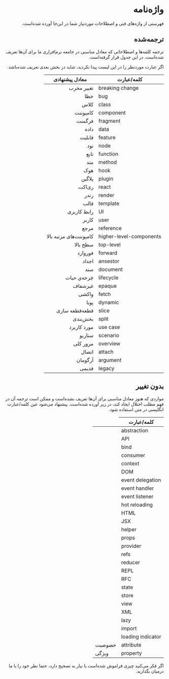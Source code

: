 <h1 dir="rtl">واژه‌نامه</h1>
<p dir="rtl">
فهرستی از واژه‌های فنی و اصطلاحات موردنیاز شما در این‌جا آورده‌ شده‌است.
</p>
<h2 dir="rtl">ترجمه‌شده</h2>
<p dir="rtl">
ترجمه کلمه‌ها و اصطلاحاتی که معادل مناسبی در جامعه نرم‌افزاری ما برای آن‌ها تعریف شده‌است، در این جدول قرار گرفته‌است.
</p>
<p dir="rtl">
اگر عبارت موردنظر را در این لیست پیدا نکردید، شاید در بخش بعدی تعریف شده‌باشد.
</p>

<table dir="rtl">
  <thead>
    <tr>
      <th>
        کلمه/عبارت    
      </th>
      <th>
        معادل پیشنهادی    
      </th>
    </tr>
  </thead>
  <tbody>
    <tr>
      <td dir="ltr">
        breaking change
      </td>
      <td>
        تغییر مخرب
      </td>
    </tr>
    <tr>
      <td dir="ltr">
        bug
      </td>
      <td>
        خطا
      </td>
    </tr>
    <tr>
      <td dir="ltr">
        class
      </td>
      <td>
        کلاس
      </td>
    </tr>
    <tr>
      <td dir="ltr">
        component
      </td>
      <td>
        کامپوننت
      </td>
    </tr>
    <tr>
      <td dir="ltr">
        fragment
      </td>
      <td>
        فرگمنت
      </td>
    </tr>
    <tr>
      <td dir="ltr">
        data
      </td>
      <td>
        داده
      </td>
    </tr>
    <tr>
      <td dir="ltr">
        feature
      </td>
      <td>
        قابلیت
      </td>
    </tr>
    <tr>
      <td dir="ltr">
        node
      </td>
      <td>
        نود
      </td>
    </tr>
    <tr>
      <td dir="ltr">
        function
      </td>
      <td>
        تابع
      </td>
    </tr>
    <tr>
      <td dir="ltr">
        method
      </td>
      <td>
        متد
      </td>
    </tr>
    <tr>
      <td dir="ltr">
        hook
      </td>
      <td>
        هوک
      </td>
    </tr>
    <tr>
      <td dir="ltr">
        plugin
      </td>
      <td>
        پلاگین
      </td>
    </tr>
    <tr>
      <td dir="ltr">
        react
      </td>
      <td>
        ری‌اکت
      </td>
    </tr>
    <tr>
      <td dir="ltr">
        render
      </td>
      <td>
        رندر
      </td>
    </tr>
    <tr>
      <td dir="ltr">
        template
      </td>
      <td>
        قالب
      </td>
    </tr>
    <tr>
      <td dir="ltr">
        UI
      </td>
      <td>
        رابط کاربری
      </td>
    </tr>
        <tr>
      <td dir="ltr">
        user
      </td>
      <td>
        کاربر
      </td>
    </tr>
    <tr>
      <td dir="ltr">
        reference
      </td>
      <td>
        مرجع
      </td>
    </tr>
    <tr>
      <td dir="ltr">
        higher-level-components
      </td>
      <td>
        کامپوننت‌های مرتبه بالا
      </td>
    </tr>
    <tr>
      <td dir="ltr">
        top-level
      </td>
      <td>
        سطح بالا
      </td>
    </tr>
    <tr>
      <td dir="ltr">
        forward
      </td>
      <td>
        فوروارد
      </td>
    </tr>
    <tr>
      <td dir="ltr">
        ansestor
      </td>
      <td>
        اجداد
      </td>
    </tr>
    <tr>
      <td dir="ltr">
        document
      </td>
      <td>
        سند
      </td>
    </tr>
    <tr>
      <td dir="ltr">
        lifecycle
      </td>
      <td>
        چرخه‌ي حیات
      </td>
    </tr>
    <tr>
      <td dir="ltr">
        epaque
      </td>
      <td>
        غیرشفاف
      </td>
    </tr>
    <tr>
      <td dir="ltr">
        fetch
      </td>
      <td>
        واکشی
      </td>
    </tr>
    <tr>
      <td dir="ltr">
        dynamic
      </td>
      <td>
        پویا
      </td>
    </tr>
    <tr>
      <td dir="ltr">
        slice
      </td>
      <td>
        قطعه‌قطعه سازی
      </td>
    </tr>
    <tr>
      <td dir="ltr">
        split
      </td>
      <td>
        بخش‌بندی
      </td>
    </tr>
    <tr>
      <td dir="ltr">
        use case
      </td>
      <td>
        مورد کاربرد
      </td>
    </tr>
    <tr>
      <td dir="ltr">
        scenario
      </td>
      <td>
        سناریو
      </td>
    </tr>
    <tr>
      <td dir="ltr">
        overview
      </td>
      <td>
        مرور کلی
      </td>
    </tr>
    <tr>
      <td dir="ltr">
        attach
      </td>
      <td>
        اتصال
      </td>
    </tr>
    <tr>
      <td dir="ltr">
        argument
      </td>
      <td>
        آرگومان
      </td>
    </tr>
    <tr>
      <td dir="ltr">
        legacy
      </td>
      <td>
        قدیمی
      </td>
    </tr>
  </tbody>
</table>
<h2 dir="rtl">بدون تغییر</h2>
<p dir="rtl">
مواردی که هنوز معادل مناسبی برای آن‌ها تعریف نشده‌است و ممکن است ترجمه آن در فهم مطلب اختلال ایجاد کند، در زیر آورده شده‌است. پیشنهاد می‌شود عین کلمه/عبارت انگلیسی در متن استفاده شود.
</p>
<table dir="rtl">
  <thead>
    <tr>
      <th>
        کلمه/عبارت    
      </th>
    </tr>
  </thead>
  <tbody dir="ltr">
    <tr>
      <td>
        abstraction
      </td>
    </tr>
    <tr>
      <td>
        API
      </td>
    </tr>
    <tr>
      <td>
        bind
      </td>
    </tr>
    <tr>
      <td>
        consumer
      </td>
    </tr>
    <tr>
      <td>
        context
      </td>
    </tr>
    <tr>
      <td>
        DOM
      </td>
    </tr>
    <tr>
      <td>
        event delegation
      </td>
    </tr>
    <tr>
      <td>
        event handler
      </td>
    </tr>
    <tr>
      <td>
        event listener
      </td>
    </tr>
    <tr>
      <td>
        hot reloading
      </td>
    </tr>
    <tr>
      <td>
        HTML
      </td>
    </tr>
    <tr>
      <td>
        JSX
      </td>
    </tr>
    <tr>
      <td>
        helper
      </td>
    </tr>
    <tr>
      <td>
        props
      </td>
    </tr>
    <tr>
      <td>
        provider
      </td>
    </tr>
    <tr>
      <td>
        refs
      </td>
    </tr>
    <tr>
      <td>
        reducer
      </td>
    </tr>
    <tr>
      <td>
        REPL
      </td>
    </tr>
    <tr>
      <td>
        RFC
      </td>
    </tr>
    <tr>
      <td>
        state
      </td>
    </tr>
    <tr>
      <td>
        store
      </td>
    </tr>
    <tr>
      <td>
        view
      </td>
    </tr>
    <tr>
      <td>
        XML
      </td>
    </tr>
    <tr>
      <td>
        lazy
      </td>
    </tr>
    <tr>
      <td>
        import
      </td>
    </tr>
    <tr>
      <td>
        loading indicator
      </td>
    </tr>
    <tr>
      <td dir="ltr">
        attribute
      </td>
      <td>
        خصوصیت
      </td>
    </tr>
    <tr>
      <td dir="ltr">
        property
      </td>
      <td>
        ویژگی
      </td>
    </tr>
  </tbody>
</table>
<p dir="rtl">
اگر فکر می‌کنید چیزی فراموش شده‌است یا نیاز به تصحیح دارد، حتما نظر خود را با ما درمیان بگذارید.
</p>